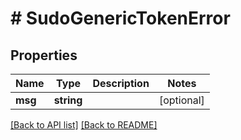 # # SudoGenericTokenError

## Properties

Name | Type | Description | Notes
------------ | ------------- | ------------- | -------------
**msg** | **string** |  | [optional] 


[[Back to API list]](../../README.md#endpoints) [[Back to README]](../../README.md)
